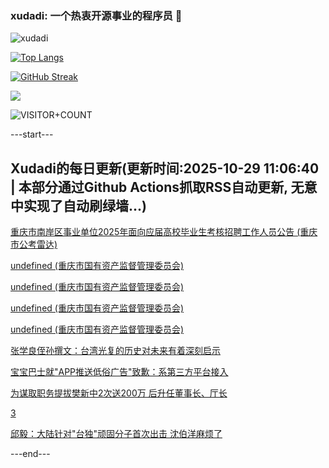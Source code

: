### xudadi: 一个热衷开源事业的程序员 👋

![xudadi](https://github-readme-stats-git-masterorgs-github-readme-stats-team.vercel.app/api?username=xudadi)

[![Top Langs](https://github-readme-stats.vercel.app/api/top-langs/?username=xudadi)](https://github.com/anuraghazra/github-readme-stats)

[![GitHub Streak](https://streak-stats.demolab.com?user=xudadi&locale=zh_Hans)](https://git.io/streak-stats)

![](https://raw.githubusercontent.com/xudadi/xudadi/main/assets/github-contribution-grid-snake.svg)

![VISITOR+COUNT](https://komarev.com/ghpvc/?username=xudadi&label=VISITOR+COUNT)


---start---

## Xudadi的每日更新(更新时间:2025-10-29 11:06:40 | 本部分通过Github Actions抓取RSS自动更新, 无意中实现了自动刷绿墙...)

[重庆市南岸区事业单位2025年面向应届高校毕业生考核招聘工作人员公告 (重庆市公考雷达)](https://www.gongkaoleida.com/article/2667143)

[undefined (重庆市国有资产监督管理委员会)](https://dadilab.github.io/feeds/all.xml)

[undefined (重庆市国有资产监督管理委员会)](https://dadilab.github.io/feeds/all.xml)

[undefined (重庆市国有资产监督管理委员会)](https://dadilab.github.io/feeds/all.xml)

[undefined (重庆市国有资产监督管理委员会)](https://dadilab.github.io/feeds/all.xml)

[张学良侄孙撰文：台湾光复的历史对未来有着深刻启示](https://m.163.com/news/article/KD1BNR5D0530M570.html)

[宝宝巴士就"APP推送低俗广告"致歉：系第三方平台接入](https://m.163.com/news/article/KD189GP40514R9P4.html)

[为谋取职务提拔樊新中2次送200万 后升任董事长、厅长](https://m.163.com/news/article/KD074L2R0530M570.html)

[3](https://m.163.com/touch/news/sub/domestic)

[邱毅：大陆针对"台独"顽固分子首次出击 沈伯洋麻烦了](https://m.163.com/news/article/KD16JP1N0514R9OJ.html)

---end---
